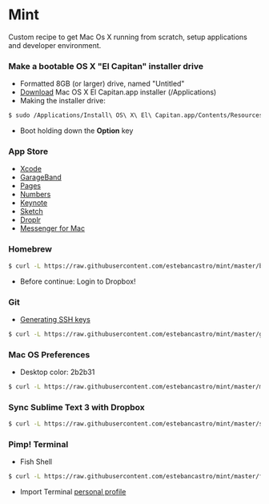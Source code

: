 # Mint
Custom recipe to get Mac Os X running from scratch, setup applications and developer environment.





### Make a bootable OS X "El Capitan" installer drive
* Formatted 8GB (or larger) drive, named "Untitled"
* [Download](https://itunes.apple.com/WebObjects/MZStore.woa/wa/viewSoftware?id=1018109117&mt=12&ls=1) Mac OS X El Capitan.app installer (/Applications)
* Making the installer drive:
```bash
$ sudo /Applications/Install\ OS\ X\ El\ Capitan.app/Contents/Resources/createinstallmedia --volume /Volumes/Untitled --applicationpath /Applications/Install\ OS\ X\ El\ Capitan.app --nointeraction
```
* Boot holding down the **Option** key





### App Store
* [Xcode](https://itunes.apple.com/us/app/xcode/id497799835?ls=1&mt=12)
* [GarageBand](https://itunes.apple.com/us/app/garageband/id682658836?mt=12&ls=1)
* [Pages](https://itunes.apple.com/us/app/pages/id409201541?mt=12&ls=1&v0=www-us-mac-pages-app-pages)
* [Numbers](https://itunes.apple.com/us/app/keynote/id409183694?mt=12&ls=1&v0=www-us-mac-keynote-app-keynote)
* [Keynote](https://itunes.apple.com/us/app/keynote/id409183694?mt=12&ls=1&v0=www-us-mac-keynote-app-keynote)
* [Sketch](http://www.macupdate.com/app/mac/35230/sketch)
* [Droplr](https://itunes.apple.com/us/app/droplr/id498672703?mt=12)
* [Messenger for Mac](http://fbmacmessenger.rsms.me/)




### Homebrew
```bash
$ curl -L https://raw.githubusercontent.com/estebancastro/mint/master/brew.sh | bash
```
* Before continue: Login to Dropbox!





### Git
* [Generating SSH keys](https://help.github.com/articles/generating-ssh-keys/)
```bash
$ curl -L https://raw.githubusercontent.com/estebancastro/mint/master/git.sh | bash
```





### Mac OS Preferences
* Desktop color: 2b2b31

```bash
$ curl -L https://raw.githubusercontent.com/estebancastro/mint/master/mac-os-preferences.sh | bash
```





### Sync Sublime Text 3 with Dropbox
```bash
$ curl -L https://raw.githubusercontent.com/estebancastro/mint/master/sync-sublimetext-dropbox.sh | bash
```





### Pimp! Terminal
* Fish Shell
```bash
$ curl -L https://raw.githubusercontent.com/estebancastro/mint/master/fish-shell.sh | bash
```
* Import Terminal [personal profile](https://raw.githubusercontent.com/estebancastro/mint/master/Mint.terminal)
